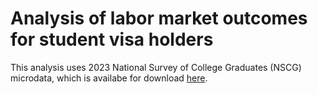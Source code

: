 # Analysis of labor market outcomes for student visa holders

This analysis uses 2023 National Survey of College Graduates (NSCG) microdata, which is availabe for download [here](https://ncses.nsf.gov/explore-data/microdata/national-survey-college-graduates). 

